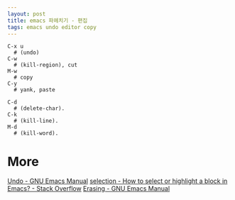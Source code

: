 ```yaml
---
layout: post
title: emacs 파헤치기 - 편집
tags: emacs undo editor copy
---
```


```
C-x u
  # (undo)
C-w
  # (kill-region), cut
M-w
  # copy
C-y
  # yank, paste
  
C-d
  # (delete-char).
C-k
  # (kill-line). 
M-d
  # (kill-word). 
```

# More
[Undo - GNU Emacs Manual](https://www.gnu.org/software/emacs/manual/html_node/emacs/Undo.html#fn-1)
[selection - How to select or highlight a block in Emacs? - Stack Overflow](https://stackoverflow.com/questions/657672/how-to-select-or-highlight-a-block-in-emacs)
[Erasing - GNU Emacs Manual](https://www.gnu.org/software/emacs/manual/html_node/emacs/Erasing.html)

